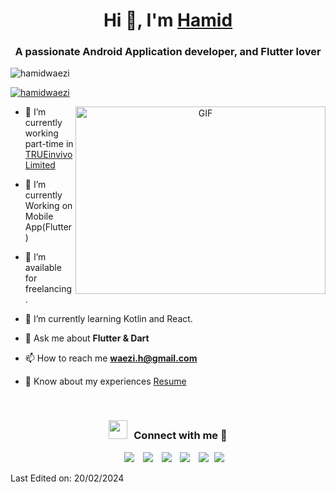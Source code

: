 <h1 align="center">Hi 👋, I'm <a href="https://hamidwaezi.github.io" target="blank">
Hamid</a></h1>
<h3 align="center">A passionate Android Application developer, and Flutter lover </h3>

<p align="left"> <img src="https://komarev.com/ghpvc/?username=hamidwaezi&label=Profile%20views&color=0e75b6&style=flat" alt="hamidwaezi" /> </p>

<p align="left"> <a href="https://twitter.com/hamidwaezi" target="blank"><img src="https://img.shields.io/twitter/follow/hamidwaezi?logo=twitter&style=for-the-badge" alt="hamidwaezi" /></a> </p>

<a target="_blank" align="center">
  <img align="right" top="500" height="300" width="400" alt="GIF" src="https://media.giphy.com/media/SWoSkN6DxTszqIKEqv/giphy.gif">
</a>

- 🔭 I’m currently working part-time in <a href="https://www.trueinvivo.co.uk/" target="blank">TRUEinvivo Limited</a>

- 🌱 I’m currently Working on Mobile App(Flutter)

- 🤝 I’m available for freelancing.

- 🌱 I’m currently learning Kotlin and React.

- 💬 Ask me about **Flutter & Dart**

- 📫 How to reach me **waezi.h@gmail.com**

- 📄 Know about my experiences <a href="/src/resume.pdf" target="blank">Resume</a>
<br/>
<h3 align="center" > <img src="https://media.giphy.com/media/iY8CRBdQXODJSCERIr/giphy.gif" width="30" height="30" style="margin-right: 10px;">Connect with me 🤝 </h3>

<p align="center">

 <div align="center"  class="icons-social" style="margin-left: 10px;">
        <a style="margin-left: 10px;"  target="_blank" href="https://www.linkedin.com/in/hamidwaezi/">
			<img src="https://img.icons8.com/doodle/40/000000/linkedin--v2.png"></a>
        <a style="margin-left: 10px;" target="_blank" href="https://github.com/hamidwaezi">
		<img src="https://img.icons8.com/doodle/40/000000/github--v1.png"></a>
		<a style="margin-left: 10px;" target="_blank" href="https://stackoverflow.com/users/4336094/hamid-waezi?tab=profile">
				<img src="https://img.icons8.com/external-tal-revivo-color-tal-revivo/40/000000/external-stack-overflow-is-a-question-and-answer-site-for-professional-logo-color-tal-revivo.png"></a>
	    <a style="margin-left: 10px;" target="_blank" href="https://instagram.com/hamidwaezi">
			<img src="https://img.icons8.com/doodle/40/000000/instagram-new--v2.png"></a>
		<a style="margin-left: 10px;" target="_blank" href="https://twitter.com/hamidwaez">
			<img src="https://img.icons8.com/nolan/45/twitterx.png" ></a>
		<a style="margin-left: 5px;" target="_blank" href="https://github.com/100rabhcsmc/Me.io/blob/master/01SaurabhChavanReactNativeResume.pdf">
					<img src="https://img.icons8.com/plasticine/0.5x/resume.png" ></a>
      </div>

</p>

Last Edited on: 20/02/2024